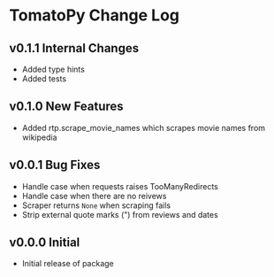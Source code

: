 # TomatoPy Change Log

## v0.1.1 Internal Changes
- Added type hints
- Added tests

## v0.1.0 New Features
- Added rtp.scrape_movie_names which scrapes movie names from wikipedia

## v0.0.1 Bug Fixes
- Handle case when requests raises TooManyRedirects
- Handle case when there are no reivews
- Scraper returns `None` when scraping fails
- Strip external quote marks (") from reviews and dates

## v0.0.0 Initial
- Initial release of package

